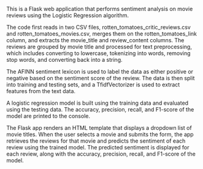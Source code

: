 This is a Flask web application that performs sentiment analysis on movie reviews using the Logistic Regression algorithm.

The code first reads in two CSV files, rotten_tomatoes_critic_reviews.csv and rotten_tomatoes_movies.csv, merges them on the rotten_tomatoes_link column, and extracts the movie_title and review_content columns. The reviews are grouped by movie title and processed for text preprocessing, which includes converting to lowercase, tokenizing into words, removing stop words, and converting back into a string.

The AFINN sentiment lexicon is used to label the data as either positive or negative based on the sentiment score of the review. The data is then split into training and testing sets, and a TfidfVectorizer is used to extract features from the text data.

A logistic regression model is built using the training data and evaluated using the testing data. The accuracy, precision, recall, and F1-score of the model are printed to the console.

The Flask app renders an HTML template that displays a dropdown list of movie titles. When the user selects a movie and submits the form, the app retrieves the reviews for that movie and predicts the sentiment of each review using the trained model. The predicted sentiment is displayed for each review, along with the accuracy, precision, recall, and F1-score of the model.






